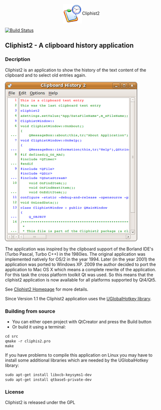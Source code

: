 <div align="center"><a title="Go to homepage" href="#"><img align="center" src="src/cliphist2_64x64.png"></a>Cliphist2</div> 

[![Build Status](https://travis-ci.org/mneuroth/Cliphist2.svg?branch=master)](https://travis-ci.org/mneuroth/Cliphist2) 

## Cliphist2 - A clipboard history application 

### Decription
Cliphist2 is an application to show the history of the text content of the clipboard and to select old entries again.

<img src="docu/cliphist2_linux.png" alt="Cliphist2 screenshot" >

The application was inspired by the clipboard support of the 
Borland IDE's (Turbo Pascal, Turbo C++) in the 1980ies.
The original application was implemented natively for OS/2 in the year 1994.
Later (in the year 2001) the application was ported to Windows XP.
2009 the author decided to port the application to Mac OS X which 
means a complete rewrite of the application. For this task the 
cross platform toolkit Qt was used. So this means that the 
cliphist2 application is now available for all platforms 
supported by Qt4/Qt5.

See [Cliphist2 Homepage](http://www.mneuroth.de/projects/Cliphist2.html) for more details.

Since Version 1.1 the Cliphist2 application uses the [UGlobalHotkey library](https://github.com/falceeffect/UGlobalHotkey).

### Building from source  
* You can either open project with QtCreator and press the Build button
* Or build it using a terminal:
``` 
cd src
qmake -r cliphis2.pro
make
```

If you have problems to compile this application on Linux you may have to
install some additional libraries which are needed by the UGlobalHotkey library:
``` 
sudo apt-get install libxcb-keysyms1-dev
sudo apt-get install qtbase5-private-dev
```

### License  
Cliphist2 is released under the GPL
